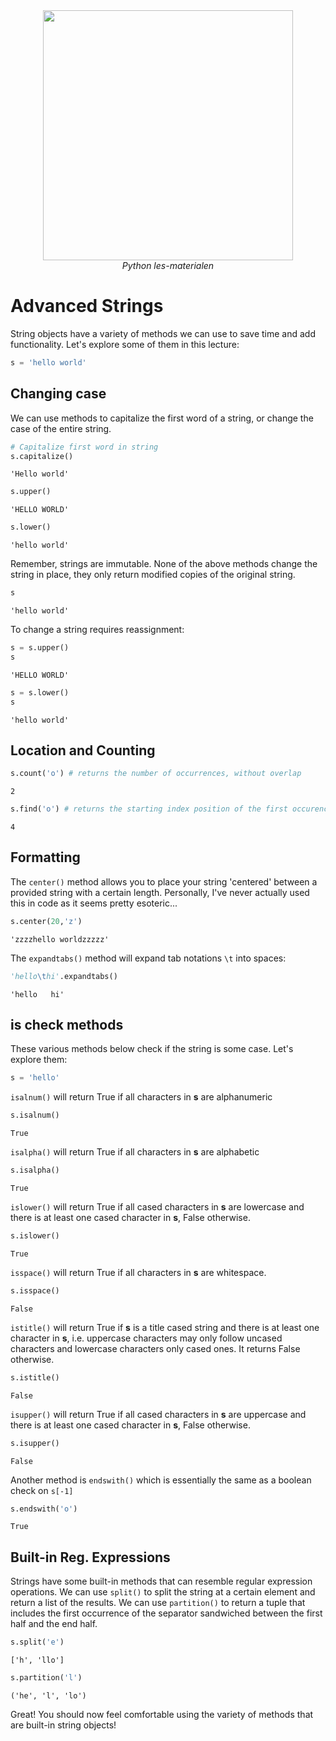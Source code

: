 <center>
    <img src='https://intecbrussel.be/img/logo3.png' width='400px' height='auto'/>
    <br/>
    <em>Python les-materialen</em>
</center>

# Advanced Strings
String objects have a variety of methods we can use to save time and add functionality. Let's explore some of them in this lecture:


```python
s = 'hello world'
```

## Changing case
We can use methods to capitalize the first word of a string, or change the case of the entire string.


```python
# Capitalize first word in string
s.capitalize()
```




    'Hello world'




```python
s.upper()
```




    'HELLO WORLD'




```python
s.lower()
```




    'hello world'



Remember, strings are immutable. None of the above methods change the string in place, they only return modified copies of the original string.


```python
s
```




    'hello world'



To change a string requires reassignment:


```python
s = s.upper()
s
```




    'HELLO WORLD'




```python
s = s.lower()
s
```




    'hello world'



## Location and Counting


```python
s.count('o') # returns the number of occurrences, without overlap
```




    2




```python
s.find('o') # returns the starting index position of the first occurence
```




    4



## Formatting
The <code>center()</code> method allows you to place your string 'centered' between a provided string with a certain length. Personally, I've never actually used this in code as it seems pretty esoteric...


```python
s.center(20,'z')
```




    'zzzzhello worldzzzzz'



The <code>expandtabs()</code> method will expand tab notations <code>\t</code> into spaces:


```python
'hello\thi'.expandtabs()
```




    'hello   hi'



## is check methods
These various methods below check if the string is some case. Let's explore them:


```python
s = 'hello'
```

<code>isalnum()</code> will return True if all characters in **s** are alphanumeric


```python
s.isalnum()
```




    True



<code>isalpha()</code> will return True if all characters in **s** are alphabetic


```python
s.isalpha()
```




    True



<code>islower()</code> will return True if all cased characters in **s** are lowercase and there is
at least one cased character in **s**, False otherwise.


```python
s.islower()
```




    True



<code>isspace()</code> will return True if all characters in **s** are whitespace.


```python
s.isspace()
```




    False



<code>istitle()</code> will return True if **s** is a title cased string and there is at least one character in **s**, i.e. uppercase characters may only follow uncased characters and lowercase characters only cased ones. It returns False otherwise.


```python
s.istitle()
```




    False



<code>isupper()</code> will return True if all cased characters in **s** are uppercase and there is
at least one cased character in **s**, False otherwise.


```python
s.isupper()
```




    False



Another method is <code>endswith()</code> which is essentially the same as a boolean check on <code>s[-1]</code>


```python
s.endswith('o')
```




    True



## Built-in Reg. Expressions
Strings have some built-in methods that can resemble regular expression operations.
We can use <code>split()</code> to split the string at a certain element and return a list of the results.
We can use <code>partition()</code> to return a tuple that includes the first occurrence of the separator sandwiched between the first half and the end half.


```python
s.split('e')
```




    ['h', 'llo']




```python
s.partition('l')
```




    ('he', 'l', 'lo')



Great! You should now feel comfortable using the variety of methods that are built-in string objects!
